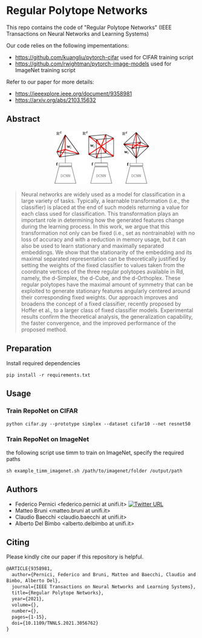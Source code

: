 # Regular Polytope Networks

This repo contains the code of "Regular Polytope Networks" (IEEE Transactions on Neural Networks and Learning Systems)

Our code relies on the following impementations:
 - https://github.com/kuangliu/pytorch-cifar used for CIFAR training script
 - https://github.com/rwightman/pytorch-image-models used for ImageNet training script
 

Refer to our paper for more details: 
 - https://ieeexplore.ieee.org/document/9358981
 - https://arxiv.org/abs/2103.15632


## Abstract

<p align="center">
  <img src="https://github.com/matteo-bruni/regular-polytope-networks/blob/main/img/intro_reponet.png?raw=true" style="max-width: 50%;">
</p>

> Neural networks are widely used as a model for classification in a large variety of tasks. 
Typically, a learnable transformation (i.e., the classifier) is placed at the end of such models 
returning a value for each class used for classification. 
This transformation plays an important role in determining how the generated features change 
during the learning process. In this work, we argue that this transformation not only can be 
fixed (i.e., set as nontrainable) with no loss of accuracy and with a reduction in memory usage, 
but it can also be used to learn stationary and maximally separated embeddings. We show that the 
stationarity of the embedding and its maximal separated representation can be theoretically justified 
by setting the weights of the fixed classifier to values taken from the coordinate vertices of the 
three regular polytopes available in Rd, namely, the d-Simplex, the d-Cube, and the d-Orthoplex. 
These regular polytopes have the maximal amount of symmetry that can be exploited to generate stationary 
features angularly centered around their corresponding fixed weights. Our approach improves and broadens 
the concept of a fixed classifier, recently proposed by Hoffer et al., to a larger class of fixed 
classifier models. Experimental results confirm the theoretical analysis, the generalization capability, 
the faster convergence, and the improved performance of the proposed method.


## Preparation

Install required dependencies
```
pip install -r requirements.txt
```


## Usage


### Train RepoNet on CIFAR

```
python cifar.py --prototype simplex --dataset cifar10 --net resnet50
```

### Train RepoNet on ImageNet

the following script use timm to train on ImageNet, specify the required paths

```
sh example_timm_imagenet.sh /path/to/imagenet/folder /output/path
```

## Authors

- Federico Pernici <federico.pernici at unifi.it> [![Twitter URL](https://img.shields.io/twitter/url/https/twitter.com/FedPernici.svg?style=social&label=FedPernici)](https://twitter.com/FedPernici)
- Matteo Bruni <matteo.bruni at unifi.it>
- Claudio Baecchi <claudio.baecchi at unifi.it>
- Alberto Del Bimbo <alberto.delbimbo at unifi.it>


## Citing

Please kindly cite our paper if this repository is helpful.
```
@ARTICLE{9358981,
  author={Pernici, Federico and Bruni, Matteo and Baecchi, Claudio and Bimbo, Alberto Del},
  journal={IEEE Transactions on Neural Networks and Learning Systems}, 
  title={Regular Polytope Networks}, 
  year={2021},
  volume={},
  number={},
  pages={1-15},
  doi={10.1109/TNNLS.2021.3056762}
}
```